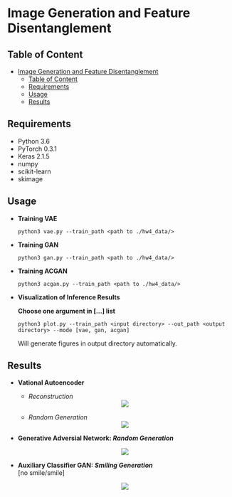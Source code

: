 # Image Generation and Feature Disentanglement

## Table of Content

<!-- @import "[TOC]" {cmd="toc" depthFrom=1 depthTo=6 orderedList=false} -->

<!-- code_chunk_output -->

* [Image Generation and Feature Disentanglement](#image-generation-and-feature-disentanglement)
	* [Table of Content](#table-of-content)
	* [Requirements](#requirements)
	* [Usage](#usage)
	* [Results](#results)
		

<!-- /code_chunk_output -->

## Requirements
  * Python 3.6
  * PyTorch 0.3.1
  * Keras 2.1.5
  * numpy
  * scikit-learn
  * skimage


## Usage

  * **Training VAE**

    ```
    python3 vae.py --train_path <path to ./hw4_data/>
    ```
  * **Training GAN**

    ```
    python3 gan.py --train_path <path to ./hw4_data/>
    ```
  * **Training ACGAN**

    ```
    python3 acgan.py --train_path <path to ./hw4_data/>
    ```
  * **Visualization of Inference Results**
    
    **Choose one argument in [...] list**
    ```
    python3 plot.py --train_path <input directory> --out_path <output directory> --mode [vae, gan, acgan]
    ```
    
    Will generate figures in output directory automatically.


## Results 
  * **Vational Autoencoder**
    * *Reconstruction* 

    <div align=center><img src="https://github.com/benchang0424/DLCV2018SPRING/blob/master/hw4/figures/fig1_3.jpg">
    <div align=left>  
    
    * *Random Generation*

    <div align=center><img src="https://github.com/benchang0424/DLCV2018SPRING/blob/master/hw4/figures/fig1_4.jpg">

  * **Generative Adversial Network: *Random Generation***

    <div align=center><img src="https://github.com/benchang0424/DLCV2018SPRING/blob/master/hw4/figures/fig2_3.jpg">

  * **Auxiliary Classifier GAN: *Smiling Generation***  
    [no smile/smile]

    <div align=center><img src="https://github.com/benchang0424/DLCV2018SPRING/blob/master/hw4/figures/fig3_3.jpg">